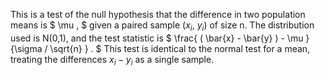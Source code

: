 This is a test of the null hypothesis that the difference in two
population means is $ \mu , $ given a paired sample $(x_{i},$ $y_{i})$
of size n. The distribution used is N(0,1), and the test statistic is
$ \frac{ ( \bar{x} - \bar{y} ) - \mu }
{\sigma / \sqrt{n} } . $ This test is identical to the normal test for a
mean, treating the differences $x_{i}-y_{i}$ as a single sample.
